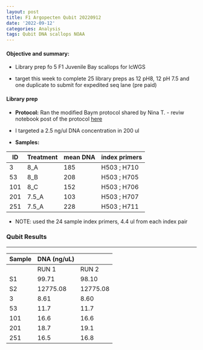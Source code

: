 ```yaml
---
layout: post
title: F1 Argopecten Qubit 20220912
date: '2022-09-12'
categories: Analysis
tags: Qubit DNA scallops NOAA
---
```

#### **Objective and summary:**

- Library prep fo 5 F1 Juvenile Bay scallops for lcWGS

- target this week to complete 25 library preps as 12 pH8, 12 pH 7.5 and one duplicate to submit for expedited seq lane (pre paid)


#### Library prep

- **Protocol:** Ran the modified Baym protocol shared by Nina T. - reviw notebook post of the protocol [here](https://samgurr.github.io/SamJGurr_Lab_Notebook/processing/2022/09/12/Illumina-DNA-Prep-with-TD-TDE-KAPA-and-Ampure-SOP.html)

- I targeted a 2.5 ng/ul DNA concentration in 200 ul

- **Samples:**

| ID      | Treatment    |   mean DNA    |  index primers |
| ------  | -----------  |  ---------    |    ---------   |       
| 3       |    8_A       |     185       |    H503 ; H710 |  
| 53      |    8_B       |     208       |    H503 ; H705 |
| 101     |    8_C       |     152       |    H503 ; H706 |
| 201     |    7.5_A     |     103       |    H503 ; H707 |
| 251     |    7.5_A     |     228       |    H503 ; H711 |

* NOTE: used the 24 sample index primers, 4.4 ul from each index pair

### Qubit Results
----------

| Sample      | DNA (ng/uL)  |               |  
| ------      | -----------  |       -       |  
|             |    RUN 1     |     RUN 2     |    
| S1          |    99.71     |     98.10     |   
| S2          |    12775.08  |     12775.08  |    
| 3           |    8.61      |     8.60      |     
| 53          |    11.7      |     11.7      |    
| 101         |    16.6      |     16.6      |     
| 201         |    18.7      |     19.1      |     
| 251         |    16.5      |     16.8      |    
